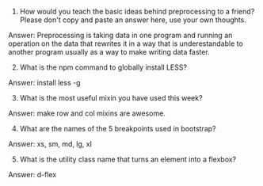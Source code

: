 1. How would you teach the basic ideas behind preprocessing to a friend?  Please don't copy and paste an answer here, use your own thoughts.

Answer: Preprocessing is taking data in one program and running an operation on the data that rewrites it in a way that is underestandable to another program usually as a way to make writing data faster.

2. What is the npm command to globally install LESS?

Answer: install less -g

3. What is the most useful mixin you have used this week?

Answer: make row and col mixins are awesome.

4. What are the names of the 5 breakpoints used in bootstrap?

Answer: xs, sm, md, lg, xl

5. What is the utility class name that turns an element into 
a flexbox?

Answer: d-flex
